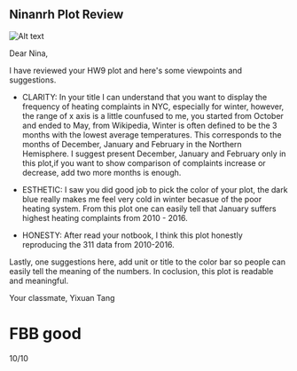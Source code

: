 ## Ninanrh Plot Review


![Alt text](nina's_plot.png)

Dear Nina,

I have reviewed your HW9 plot and here's some viewpoints and suggestions.

* CLARITY: 
In your title I can understand that you want to display the frequency of heating complaints in NYC, especially for winter, however, the range of x axis is a little counfused to me, you started from October and ended to May, from Wikipedia, Winter is often defined to be the 3 months with the lowest average temperatures. This corresponds to the months of December, January and February in the Northern Hemisphere. I suggest present December, January and February only in this plot,if you want to show comparison of complaints increase or decrease, add two more months is enough.

* ESTHETIC: 
I saw you did good job to pick the color of your plot, the dark blue really makes me feel very cold in winter becasue of the poor heating system. From this plot one can easily tell that January suffers highest heating complaints from 2010 - 2016.

* HONESTY: 
After read your notbook, I think this plot honestly reproducing the 311 data from 2010-2016.

Lastly, one suggestions here, add unit or title to the color bar so people can easily tell the meaning of the numbers. In coclusion, this plot is readable and meaningful.

Your classmate,
Yixuan Tang

# FBB good

10/10
